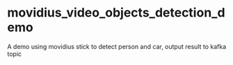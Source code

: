 # movidius_video_objects_detection_demo
A demo using movidius stick to detect person and car, output result to kafka topic
